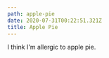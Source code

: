 ```yaml
---
path: apple-pie
date: 2020-07-31T00:22:51.321Z
title: Apple Pie
---
```

I think I'm allergic to apple pie.